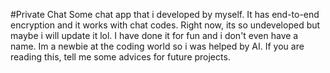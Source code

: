 #Private Chat
Some chat app that i developed by myself. It has end-to-end encryption and it works with chat codes. Right now, its so undeveloped but maybe i will update it lol.
I have done it for fun and i don't even have a name. Im a newbie at the coding world so i was helped by AI. If you are reading this, tell me some advices for 
future projects.
